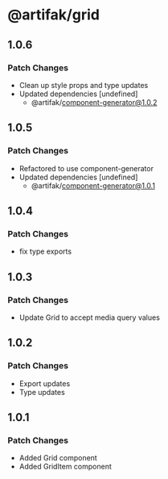 # @artifak/grid

## 1.0.6

### Patch Changes

- Clean up style props and type updates
- Updated dependencies [undefined]
  - @artifak/component-generator@1.0.2

## 1.0.5

### Patch Changes

- Refactored to use component-generator
- Updated dependencies [undefined]
  - @artifak/component-generator@1.0.1

## 1.0.4

### Patch Changes

- fix type exports

## 1.0.3

### Patch Changes

- Update Grid to accept media query values

## 1.0.2

### Patch Changes

- Export updates
- Type updates

## 1.0.1

### Patch Changes

- Added Grid component
- Added GridItem component

